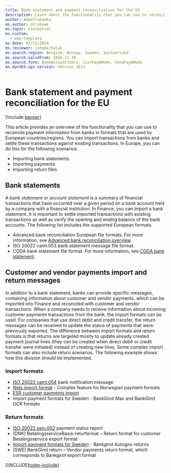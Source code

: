 ```yaml
---
title: Bank statement and payment reconciliation for the EU
description: Learn about the functionality that you can use to reconcile payment information from banks in formats that are used by European countries/regions.
author: AdamTrukawka
ms.author: atrukawk
ms.topic: conceptual
ms.custom: 
  - bap-template
ms.date: 07/11/2024
ms.reviewer: johnmichalak
ms.search.region: Belgium, Norway, Sweden, Switzerland
ms.search.validFrom: 2016-11-30
ms.search.form: BankAccountTable, CustPaymMode, VendPaymMode
ms.dyn365.ops.version: Version 1611
---
```


# Bank statement and payment reconciliation for the EU

[!include [banner](../../includes/banner.md)]

This article provides an overview of the functionality that you can use to reconcile payment information from banks in formats that are used by European countries/regions. You can import transactions from banks and settle these transactions against existing transactions. In Europe, you can do this for the following scenarios:

-   Importing bank statements
-   Importing payments
-   Importing return files

## Bank statements
A *bank statement* or *account statement* is a summary of financial transactions that have occurred over a given period on a bank account held by a company with a financial institution. In Finance, you can import a bank statement. It is important to settle imported transactions with existing transactions as well as verify the opening and ending balance of the bank accounts. The following list includes the supported European formats.

-   Advanced bank reconciliation European file formats. For more information, see [Advanced bank reconciliation overview](../../cash-bank-management/advanced-bank-reconciliation-overview.md).
-   ISO 20022 camt.053 bank statement message file format.
-   CODA bank statement file format. For more information, see [CODA bank statement](../belgium/emea-bel-coda-bank-statement-import.md).

## Customer and vendor payments import and return messages
In addition to a bank statement, banks can provide specific messages, containing information about customer and vendor payments, which can be imported into Finance and reconciled with customer and vendor transactions. When a company needs to receive information about incoming customer payments transactions from the bank, the import formats can be used. For companies that use direct debit and credit transfer, the return messages can be received to update the status of payments that were previously exported. The difference between import formats and return formats is that returns are targeted mostly to update already created payment journal lines (they can be created when direct debit or credit transfer were initiated) instead of creating new lines. Some complex import formats can also include return scenarios. The following example shows how this division should be implemented.

### Import formats

-   [ISO 20022 camt.054](emea-ISO20022-file-formats.md) bank notification message
-   [Nets import format](../norway/emea-nor-nets-import-format.md) - Complex feature for Norwegian payment formats
-   [ESR customer payments import](../switzerland/emea-che-esr-customer-payments-import.md) 
-   Import payment formats for Sweden - BankGirot Max and BankGirot OCR formats

### Return formats

-   [ISO 20022 pain.002](emea-ISO20022-file-formats.md) payment status report
-   (DNK) BetalingsserviceBasis-returformat – Return format for customer Betalingsservice export format
-   [Import payment formats for Sweden](../sweden/emea-swe-payment-formats-import.md) - Bankgirot Autogiro returns
-   (SWE) BankGirot return – Vendor payments return format, which corresponds to Bankgirot export format




[!INCLUDE[footer-include](../../../includes/footer-banner.md)]
